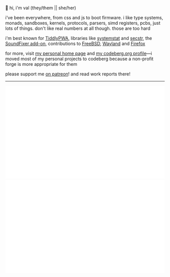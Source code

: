 👋 hi, i'm val (they/them || she/her)

i've been everywhere, from css and js to boot firmware. i like type systems, monads, sandboxes, kernels, protocols, parsers, simd registers, pcbs, just lots of things. don't like real numbers at all though. those are too hard

i'm best known for [TiddlyPWA](https://tiddly.packett.cool/), libraries like [systemstat](https://crates.io/crates/systemstat) and [secstr](https://crates.io/crates/secstr), the [SoundFixer add-on](https://addons.mozilla.org/en-US/firefox/addon/soundfixer/), contributions to [FreeBSD](https://val.packett.cool/contrib/freebsd/), [Wayland](https://val.packett.cool/contrib/wayland/) and [Firefox](https://val.packett.cool/contrib/firefox/)

for more, visit [my personal home page](https://val.packett.cool/) and [my codeberg.org profile](https://codeberg.org/valpackett)—i moved most of my personal projects to codeberg because a non-profit forge is more appropriate for them

please support me [on patreon](https://www.patreon.com/valpackett)! and read work reports there!

---

![](https://raw.githubusercontent.com/valpackett/github-stats/master/generated/overview.svg#gh-dark-mode-only)
![](https://raw.githubusercontent.com/valpackett/github-stats/master/generated/overview.svg#gh-light-mode-only)
